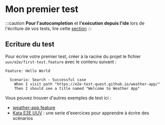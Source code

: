 # Mon premier test

:::caution
**Pour l'autocompletion** et **l'exécution depuis l'ide** lors de l'écriture de vos tests, lire cette [section](/docs/getting-started/configuration#ide-plugins)
:::

## Ecriture du test
Pour écrire votre premier test, créer à la racine du projet le fichier `uuv/e2e/first-test.feature` avec le contenu suivant :
```gherkin title='uuv/e2e/first-test.feature'
Feature: Hello World

  Scenario: Search - Successful case
    When I visit path "https://e2e-test-quest.github.io/weather-app/"
    Then I should see a title named "Welcome to Weather App"
```
Vous pouvez trouver d'autres exemples de test ici :
- [weather-app.feature](https://github.com/e2e-test-quest/uuv/blob/main/example/weather-app.feature)
- [Kata E2E UUV](https://github.com/e2e-test-quest/kata-e2e-uuv/) : une serie d'exercices pour apprendre à écrire des scénarios
